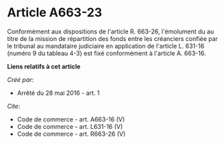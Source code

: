 # Article A663-23

Conformément aux dispositions de l'article R. 663-26, l'émolument du au titre de la mission de répartition des fonds entre
les créanciers confiée par le tribunal au mandataire judiciaire en application de l'article L. 631-16 (numéro 9 du tableau
4-3) est fixé conformément à l'article A. 663-16.

**Liens relatifs à cet article**

_Créé par_:

  - Arrêté du 28 mai 2016 - art. 1

_Cite_:

  - Code de commerce - art. A663-16 (V)
  - Code de commerce - art. L631-16 (V)
  - Code de commerce - art. R663-26 (V)
